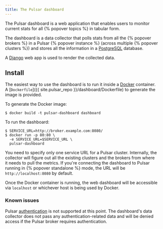 ```yaml
---
title: The Pulsar dashboard
---
```


The Pulsar dashboard is a web application that enables users to monitor current stats for all {% popover topics %} in tabular form.

The dashboard is a data collector that polls stats from all the {% popover brokers %} in a Pulsar {% popover instance %} (across multiple {% popover clusters %}) and stores all the information in a [PostgreSQL](https://www.postgresql.org/) database.

A [Django](https://www.djangoproject.com) web app is used to render the collected data.

## Install

The easiest way to use the dashboard is to run it inside a [Docker](https://www.docker.com/products/docker) container. A [`Dockerfile`]({{ site.pulsar_repo }}/dashboard/Dockerfile) to generate the image is provided.

To generate the Docker image:

```shell
$ docker build -t pulsar-dashboard dashboard
```

To run the dashboard:

```shell
$ SERVICE_URL=http://broker.example.com:8080/
$ docker run -p 80:80 \
  -e SERVICE_URL=$SERVICE_URL \
  pulsar-dashboard
```

You need to specify only one service URL for a Pulsar cluster. Internally, the collector will figure out all the existing clusters and the brokers from where it needs to pull the metrics. If you're connecting the dashboard to Pulsar running in {% popover standalone %} mode, the URL will be `http://localhost:8080` by default.

Once the Docker container is running, the web dashboard will be accessible via `localhost` or whichever host is being used by Docker.

### Known issues

Pulsar [authentication](../../admin/Authz#authentication-providers) is not supported at this point. The dashboard's data collector does not pass any authentication-related data and will be denied access if the Pulsar broker requires authentication.

